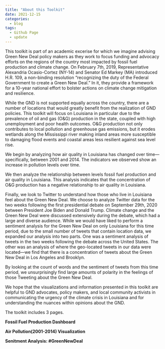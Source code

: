 ```yaml
---
title: "About this Toolkit"
date: 2021-12-15
categories:
  - blog
tags:
  - Github Page
  - update
---
```



This toolkit is part of an academic excerise for which we imagine advising Green New Deal policy makers as they work to focus funding and advocacy efforts on the regions of the country most impacted by fossil fuel production and climate change. On February 7th, 2019, Representative Alexandria Ocasio-Cortez (NY-14) and Senator Ed Markey (MA) introduced H.R. 109, a non-binding resolution “recognizing the duty of the Federal Government to create a Green New Deal.” In it, they provide a framework for a 10-year national effort to bolster actions on climate change mitigation and resilience.

While the GND is not supported equally across the country, there are a number of locations that would greatly benefit from the realization of GND policies. This toolkit will focus on Louisiana in particular due to the prevalence of oil and gas (O&G) production in the state, coupled with high unemployment and poor health outcomes. O&G production not only contributes to local pollution and greenhouse gas emissions, but it erodes wetlands along the Mississippi river making inland areas more susceptible to damaging flood events and coastal areas less resilient against sea level rise. 

We begin by analyzing how air quality in Louisiana has changed over time—specifically, between 2001 and 2014. The indicators we observed show an increase in pollution levels over time.

We then analyze the relationship between levels fossil fuel production and air quality in Louisiana. This analysis indicates that the concentration of O&G production has a negative relationship to air quality in Louisiana. 

Finally, we look to Twitter to understand how those who live in Louisiana feel about the Green New Deal. We choose to analyze Twitter data for the two weeks following the first presidential debate on September 29th, 2020 between President Joe Biden and Donald Trump. Climate change and the Green New Deal were discussed extensively during the debate, which had a large and diverse audience. While we would have liked to perform a sentiment analysis for the Green New Deal on only Louisiana for this time period, due to the small number of tweets that contain location data, we expanded our analysis into two parts. One was a sentiment analysis of tweets in the two weeks following the debate across the United States. The other was an analysis of where the geo-located tweets in our data were located—we find that there is a concentration of tweets about the Green New Deal in Los Angeles and Brooklyn. 

By looking at the count of words and the sentiment of tweets from this time period, we unsurprisingly find large amounts of polarity in the feelings of those Tweeting about the Green New Deal.

We hope that the visualizations and information presented in this toolkit are helpful to GND advocates, policy makers, and local community activists in communicating the urgency of the climate crisis in Louisiana and for understanding the nuances within opinions about the GND. 

The toolkit includes 3 pages.

**Fossil Fuel Production Dashboard**

**Air Pollution(2001-2014) Visualization**

**Senitment Analysis: #GreenNewDeal**

